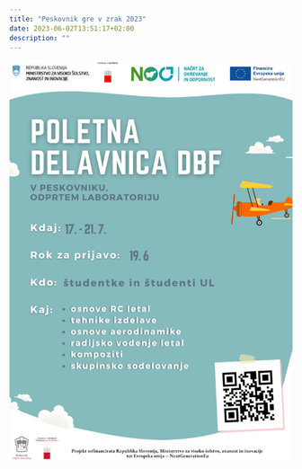 ```yaml
---
title: "Peskovnik gre v zrak 2023"
date: 2023-06-02T13:51:17+02:00
description: ""
---
```


[![Peskovnik gre v zrak 2023](DBF.jpg)](https://1ka.arnes.si/VZrak2023)
